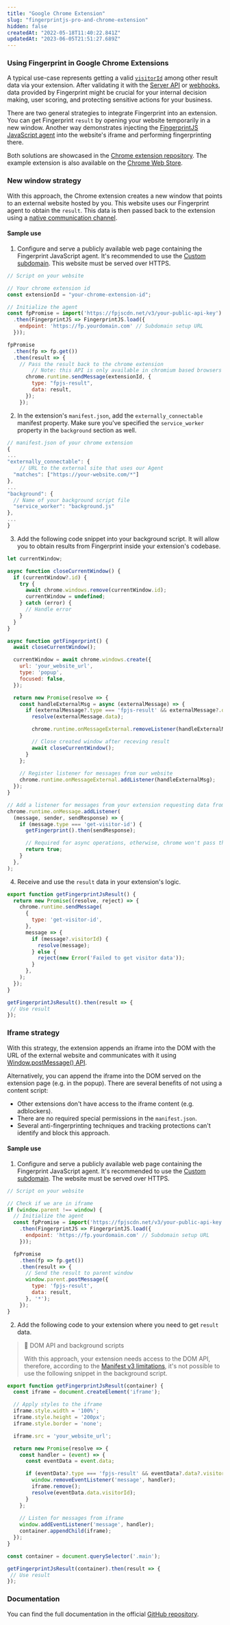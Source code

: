 ```yaml
---
title: "Google Chrome Extension"
slug: "fingerprintjs-pro-and-chrome-extension"
hidden: false
createdAt: "2022-05-18T11:40:22.841Z"
updatedAt: "2023-06-05T21:51:27.689Z"
---
```

### Using Fingerprint in Google Chrome Extensions

A typical use-case represents getting a valid [`visitorId`](https://dev.fingerprintjs.com/docs/quick-start-guide) among other result data via your extension. After validating it with the [Server API](https://dev.fingerprintjs.com/docs/server-api) or [webhooks](https://dev.fingerprintjs.com/docs/webhooks), data provided by Fingerprint might be crucial for your internal decision making, user scoring, and protecting sensitive actions for your business.

There are two general strategies to integrate Fingerprint into an extension. You can get Fingerprint `result` by opening your website temporarily in a new window. Another way demonstrates injecting the [FingerprintJS JavaScript agent](https://dev.fingerprintjs.com/docs/js-agent) into the website's iframe and performing fingerprinting there.

Both solutions are showcased in the [Chrome extension repository](https://github.com/fingerprintjs/fingerprintjs-pro-chrome-extension-example). The example extension is also available on the [Chrome Web Store](https://chrome.google.com/webstore/detail/fingerprintjs-example-bro/knppbjgkegnlbhddedbilnfmnkdocekn).

### New window strategy

With this approach, the Chrome extension creates a new window that points to an external website hosted by you. This website uses our Fingerprint agent to obtain the `result`. This data is then passed back to the extension using a [native communication channel](https://developer.chrome.com/docs/extensions/mv3/messaging/#external-webpage).

#### Sample use

1. Configure and serve a publicly available web page containing the Fingerprint JavaScript agent. It's recommended to use the [Custom subdomain](https://dev.fingerprintjs.com/docs/subdomain-integration). This website must be served over HTTPS. 

```javascript
// Script on your website

// Your chrome extension id
const extensionId = "your-chrome-extension-id";

// Initialize the agent
const fpPromise = import('https://fpjscdn.net/v3/your-public-api-key')
  .then(FingerprintJS => FingerprintJS.load({
    endpoint: 'https://fp.yourdomain.com' // Subdomain setup URL
  }));

fpPromise
  .then(fp => fp.get())
  .then(result => {
    // Pass the result back to the chrome extension
		// Note: this API is only available in chromium based browsers and only on pages served via HTTPS
	  chrome.runtime.sendMessage(extensionId, {
	    type: "fpjs-result",
	    data: result,
	  });
	});
```

2. In the extension's `manifest.json`,  add the `externally_connectable` manifest property. Make sure you've specified the `service_worker` property in the `background` section as well.

```javascript
// manifest.json of your chrome extension
{
...
"externally_connectable": {
	// URL to the external site that uses our Agent
  "matches": ["https://your-website.com/*"]
},
...
"background": {
  // Name of your background script file
  "service_worker": "background.js"
},
...
}
```

3. Add the following code snippet into your background script. It will allow you to obtain results from Fingerprint  inside your extension's codebase.

```javascript
let currentWindow;

async function closeCurrentWindow() {
  if (currentWindow?.id) {
    try {
      await chrome.windows.remove(currentWindow.id);
      currentWindow = undefined;
    } catch (error) {
      // Handle error
    }
  }
}

async function getFingerprint() {
  await closeCurrentWindow();

  currentWindow = await chrome.windows.create({
    url: 'your_website_url',
    type: 'popup',
    focused: false,
  });

  return new Promise(resolve => {
    const handleExternalMsg = async (externalMessage) => {
      if (externalMessage?.type === 'fpjs-result' && externalMessage?.data?.visitorId) {
        resolve(externalMessage.data);

        chrome.runtime.onMessageExternal.removeListener(handleExternalMsg);

        // Close created window after receving result
        await closeCurrentWindow();
      }
    };
   
    // Register listener for messages from our website
    chrome.runtime.onMessageExternal.addListener(handleExternalMsg);
  });
}

// Add a listener for messages from your extension requesting data from the JavaScript agent
chrome.runtime.onMessage.addListener(
  (message, sender, sendResponse) => {
    if (message.type === 'get-visitor-id') {
      getFingerprint().then(sendResponse);

      // Required for async operations, otherwise, chrome won't pass the result back to the sender
      return true;
    }
  },
);
```

4. Receive and use the `result` data in your extension's logic.

```javascript
export function getFingerprintJsResult() {
  return new Promise((resolve, reject) => {
    chrome.runtime.sendMessage(
      {
        type: 'get-visitor-id',
      },
      message => {
        if (message?.visitorId) {
          resolve(message);
        } else {
          reject(new Error('Failed to get visitor data'));
        }
      },
    );
  });
}

getFingerprintJsResult().then(result => {
 // Use result
});
```

### Iframe strategy

With this strategy, the extension appends an iframe into the DOM with the URL of the external website and communicates with it using [Window.postMessage() API](https://developer.mozilla.org/en-US/docs/Web/API/Window/postMessage). 

Alternatively, you can append the iframe into the DOM served on the extension page (e.g. in the popup). There are several benefits of not using a content script:

- Other extensions don't have access to the iframe content (e.g. adblockers).
- There are no required special permissions in the `manifest.json`.
- Several anti-fingerprinting techniques and tracking protections can't identify and block this approach.

#### Sample use

1. Configure and serve a publicly available web page containing the Fingerprint JavaScript agent. It's recommended to use the [Custom subdomain](https://dev.fingerprintjs.com/docs/subdomain-integration). The website must be served over HTTPS. 

```javascript
// Script on your website

// Check if we are in iframe
if (window.parent !== window) {
  // Initialize the agent
  const fpPromise = import('https://fpjscdn.net/v3/your-public-api-key')
    .then(FingerprintJS => FingerprintJS.load({
      endpoint: 'https://fp.yourdomain.com' // Subdomain setup URL
    }));

  fpPromise
    .then(fp => fp.get())
    .then(result => {
      // Send the result to parent window
      window.parent.postMessage({
        type: 'fpjs-result',
        data: result,
      }, '*');
    });
}
```

2. Add the following code to your extension where you need to get `result` data.

> 📘 DOM API and background scripts
> 
> With this approach, your extension needs access to the DOM API, therefore, according to the [Manifest v3 limitations](https://developer.chrome.com/docs/extensions/mv3/intro/), it's not possible to use the following snippet in the background script.

```javascript
export function getFingerprintJsResult(container) {
  const iframe = document.createElement('iframe');

  // Apply styles to the iframe
  iframe.style.width = '100%';
  iframe.style.height = '200px';
  iframe.style.border = 'none';

  iframe.src = 'your_website_url';

  return new Promise(resolve => {
    const handler = (event) => {
      const eventData = event.data;

      if (eventData?.type === 'fpjs-result' && eventData?.data?.visitorId) {
        window.removeEventListener('message', handler);
        iframe.remove();
        resolve(eventData.data.visitorId);
      }
    };
    
    // Listen for messages from iframe
    window.addEventListener('message', handler);
    container.appendChild(iframe);
  });
}

const container = document.querySelector('.main');

getFingerprintJsResult(container).then(result => {
 // Use result
});
```

### Documentation

You can find the full documentation in the official [GitHub repository](https://github.com/fingerprintjs/fingerprintjs-pro-chrome-extension-example).